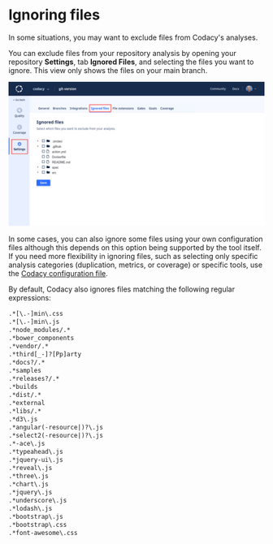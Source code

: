 # Ignoring files

In some situations, you may want to exclude files from Codacy's analyses.

You can exclude files from your repository analysis by opening your repository **Settings**, tab **Ignored Files**, and selecting the files you want to ignore. This view only shows the files on your main branch.

![Ignored files](images/ignored-files.png)

In some cases, you can also ignore some files using your own configuration files although this depends on this option being supported by the tool itself. If you need more flexibility in ignoring files, such as selecting only specific analysis categories (duplication, metrics, or coverage) or specific tools, use the [Codacy configuration file](codacy-configuration-file.md).

By default, Codacy also ignores files matching the following regular expressions:

```text
.*[\.-]min\.css
.*[\.-]min\.js
.*node_modules/.*
.*bower_components
.*vendor/.*
.*third[_-]?[Pp]arty
.*docs?/.*
.*samples
.*releases?/.*
.*builds
.*dist/.*
.*external
.*libs/.*
.*d3\.js
.*angular(-resource|)?\.js
.*select2(-resource|)?\.js
.*-ace\.js
.*typeahead\.js
.*jquery-ui\.js
.*reveal\.js
.*three\.js
.*chart\.js
.*jquery\.js
.*underscore\.js
.*lodash\.js
.*bootstrap\.js
.*bootstrap\.css
.*font-awesome\.css
```
